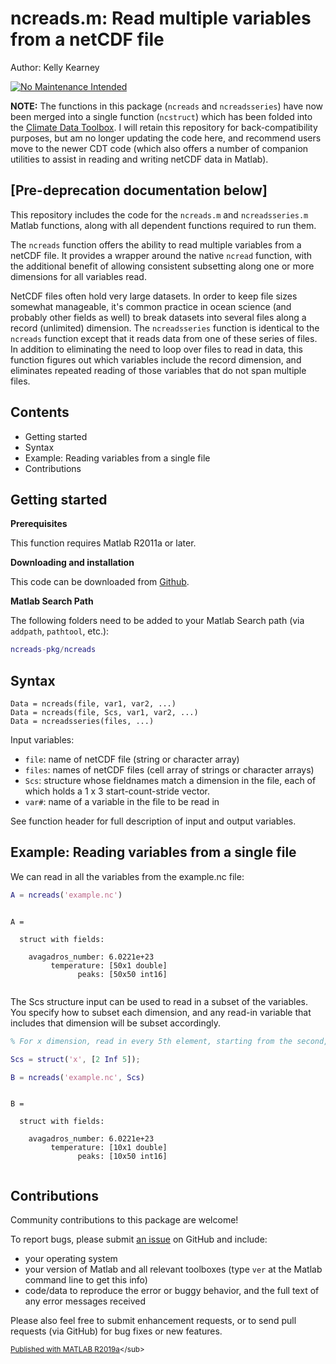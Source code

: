 
# ncreads.m: Read multiple variables from a netCDF file


Author: Kelly Kearney

[![No Maintenance Intended](http://unmaintained.tech/badge.svg)](http://unmaintained.tech/)


**NOTE:** The functions in this package (`ncreads` and `ncreadsseries`) have now been merged into a single function (`ncstruct`) which has been folded into the [Climate Data Toolbox](https://github.com/chadagreene/CDT). I will retain this repository for back-compatibility purposes, but am no longer updating the code here, and recommend users move to the newer CDT code (which also offers a number of companion utilities to assist in reading and writing netCDF data in Matlab).

## [Pre-deprecation documentation below]

This repository includes the code for the `ncreads.m` and `ncreadsseries.m` Matlab functions, along with all dependent functions required to run them.


The `ncreads` function offers the ability to read multiple variables from a netCDF file.  It provides a wrapper around the native `ncread` function, with the additional benefit of allowing consistent subsetting along one or more dimensions for all variables read.


NetCDF files often hold very large datasets.  In order to keep file sizes somewhat manageable, it's common practice in ocean science (and probably other fields as well) to break datasets into several files along a record (unlimited) dimension.  The `ncreadsseries` function is identical to the `ncreads` function except that it reads data from one of these series of files.  In addition to eliminating the need to loop over files to read in  data, this function figures out which variables include the record dimension, and eliminates repeated reading of those variables that do not span multiple files.



## Contents

            
- Getting started        
- Syntax        
- Example: Reading variables from a single file        
- Contributions

## Getting started


**Prerequisites**


This function requires Matlab R2011a or later.


**Downloading and installation**


This code can be downloaded from [Github](https://github.com/kakearney/ncreads-pkg/).


**Matlab Search Path**


The following folders need to be added to your Matlab Search path (via `addpath`, `pathtool`, etc.):



```matlab
ncreads-pkg/ncreads
```



## Syntax



```
Data = ncreads(file, var1, var2, ...)
Data = ncreads(file, Scs, var1, var2, ...)
Data = ncreadsseries(files, ...)
```


Input variables:



  - `file`: name of netCDF file (string or character array)
  - `files`: names of netCDF files (cell array of strings or character   arrays)
  - `Scs`: structure whose fieldnames match a dimension in the file, each   of which holds a 1 x 3 start-count-stride vector.
  - `var#`: name of a variable in the file to be read in

See function header for full description of input and output variables.



## Example: Reading variables from a single file


We can read in all the variables from the example.nc file:



```matlab
A = ncreads('example.nc')
```




```

A = 

  struct with fields:

    avagadros_number: 6.0221e+23
         temperature: [50x1 double]
               peaks: [50x50 int16]


```


The Scs structure input can be used to read in a subset of the variables. You specify how to subset each dimension, and any read-in variable that includes that dimension will be subset accordingly.



```matlab
% For x dimension, read in every 5th element, starting from the second,

Scs = struct('x', [2 Inf 5]);

B = ncreads('example.nc', Scs)
```




```

B = 

  struct with fields:

    avagadros_number: 6.0221e+23
         temperature: [10x1 double]
               peaks: [10x50 int16]


```



## Contributions


Community contributions to this package are welcome!


To report bugs, please submit [an issue](https://github.com/kakearney/ncreads-pkg/issues) on GitHub and include:



  - your operating system
  - your version of Matlab and all relevant toolboxes (type `ver` at the Matlab command line to get this info)
  - code/data to reproduce the error or buggy behavior, and the full text of any error messages received

Please also feel free to submit enhancement requests, or to send pull requests (via GitHub) for bug fixes or new features.



<sub>[Published with MATLAB R2019a]("http://www.mathworks.com/products/matlab/")</sub>